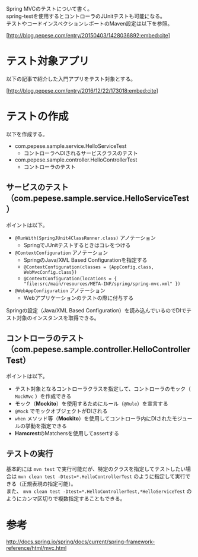 Spring MVCのテストについて書く。  
spring-testを使用するとコントローラのJUnitテストも可能になる。  
テストやコードインスペクションレポートのMaven設定は以下を参照。



[http://blog.pepese.com/entry/20150403/1428036892:embed:cite]



# テスト対象アプリ

以下の記事で紹介した入門アプリをテスト対象とする。

[http://blog.pepese.com/entry/2016/12/22/173018:embed:cite]

# テストの作成

以下を作成する。

- com.pepese.sample.service.HelloServiceTest
    - コントローラへDIされるサービスクラスのテスト
- com.pepese.sample.controller.HelloControllerTest
    - コントローラのテスト

## サービスのテスト（com.pepese.sample.service.HelloServiceTest）

<script src="http://gist-it.appspot.com/https://github.com/pepese/springmvc-sample-java/blob/master/src/test/java/com/pepese/sample/service/HelloServiceTest.java?footer=0"></script>

ポイントは以下。

- ```@RunWith(SpringJUnit4ClassRunner.class)``` アノテーション
    - SpringでJUnitテストするときはコレをつける
- ```@ContextConfiguration``` アノテーション
    - SpringのJava/XML Based Configurationを指定する
    - ```@ContextConfiguration(classes = {AppConfig.class, WebMvcConfig.class})```
    - ```@ContextConfiguration(locations = { "file:src/main/resources/META-INF/spring/spring-mvc.xml" })```
- ```@WebAppConfiguration``` アノテーション
    - Webアプリケーションのテストの際に付与する

Springの設定（Java/XML Based Configuration）を読み込んでいるのでDIでテスト対象のインスタンスを取得できる。

## コントローラのテスト（com.pepese.sample.controller.HelloControllerTest）

<script src="http://gist-it.appspot.com/https://github.com/pepese/springmvc-sample-java/blob/master/src/test/java/com/pepese/sample/controller/HelloControllerTest.java?footer=0"></script>

ポイントは以下。

- テスト対象となるコントローラクラスを指定して、コントローラのモック（ ```MockMvc``` ）を作成できる
- モック（**Mockito**）を使用するためにルール（```@Rule```）を宣言する
- ```@Mock``` でモックオブジェクトがDIされる
- ```when``` メソッド等（**Mockito**）を使用してコントローラ内にDIされたモジュールの挙動を指定できる
- **Hamcrest**のMatchersを使用してassertする

## テストの実行

基本的には ```mvn test``` で実行可能だが、特定のクラスを指定してテストしたい場合は ```mvn clean test -Dtest=*.HelloControllerTest``` のように指定して実行できる（正規表現の指定可能）。  
また、 ```mvn clean test -Dtest=*.HelloControllerTest,*HelloServiceTest``` のようにカンマ区切りで複数指定することもできる。

# 参考

http://docs.spring.io/spring/docs/current/spring-framework-reference/html/mvc.html
